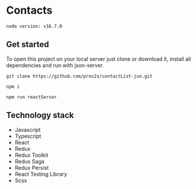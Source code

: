 # Contacts
```
node version: v16.7.0
```
## Get started
To open this project on your local server just clone or download it, install all dependencies and run with json-server.
```
git clone https://github.com/pros2s/contactList-jun.git
```
```
npm i
```
```
npm run reactServer
```
## Technology stack
- Javascript
- Typescript
- React
- Redux
- Redux Toolkit
- Redux Saga
- Redux Persist
- React Testing Library
- Scss